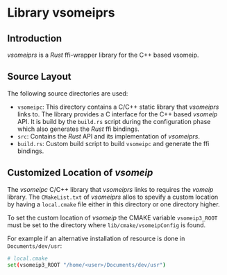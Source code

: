 # Library vsomeiprs

## Introduction 

*vsomeiprs* is a *Rust* ffi-wrapper library for the C++ based vsomeip.

## Source Layout

The following source directories are used:

- `vsomeipc`: This directory contains a C/C++ static library that *vsomeiprs* links to. The library provides a C interface for the C++ based *vsomeip* API. It is build by the `build.rs` script during the configuration phase which also generates the *Rust* ffi bindings.
- `src`: Contains the *Rust* API and its implementation of *vsomeiprs*.
- `build.rs`: Custom build script to build `vsomeipc` and generate the ffi bindings.

## Customized Location of *vsomeip*

The *vsomeipc* C/C++ library that *vsomeiprs* links to requires the *vomeip* library. The `CMakeList.txt` of *vsomeiprs* allos to spevify a custom location by having a `local.cmake` file either in this directory or one directory higher.

To set the custom location of *vsomeip* the CMAKE variable `vsomeip3_ROOT` must be set to the directory where `lib/cmake/vsomeipConfig` is found.

For example if an alternative installation of resource is done in `Documents/dev/usr`:
```bash 
# local.cmake
set(vsomeip3_ROOT "/home/<user>/Documents/dev/usr")
```